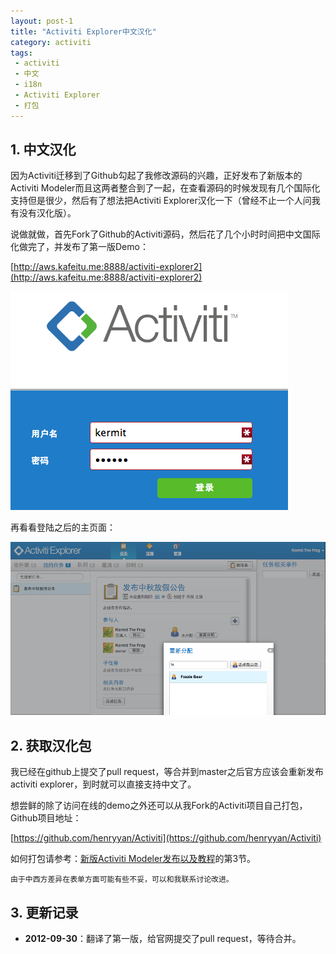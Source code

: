 ```yaml
---
layout: post-1
title: "Activiti Explorer中文汉化"
category: activiti
tags: 
 - activiti
 - 中文
 - i18n
 - Activiti Explorer
 - 打包
---
```


## 1. 中文汉化

因为Activiti迁移到了Github勾起了我修改源码的兴趣，正好发布了新版本的Activiti Modeler而且这两者整合到了一起，在查看源码的时候发现有几个国际化支持但是很少，然后有了想法把Activiti Explorer汉化一下（曾经不止一个人问我有没有汉化版）。

说做就做，首先Fork了Github的Activiti源码，然后花了几个小时时间把中文国际化做完了，并发布了第一版Demo：

[http://aws.kafeitu.me:8888/activiti-explorer2](http://aws.kafeitu.me:8888/activiti-explorer2)


![汉化后的登陆页面](/files/2012/09/activiti-explorer-i18n-for-chinese-login.png)

再看看登陆之后的主页面：

![汉化后的主页面](/files/2012/09/activiti-explorer-i18n-for-chinese-main.png)

## 2. 获取汉化包

我已经在github上提交了pull request，等合并到master之后官方应该会重新发布activiti explorer，到时就可以直接支持中文了。

想尝鲜的除了访问在线的demo之外还可以从我Fork的Activiti项目自己打包，Github项目地址：

[https://github.com/henryyan/Activiti](https://github.com/henryyan/Activiti)

如何打包请参考：[新版Activiti Modeler发布以及教程](/activiti/2012/09/30/new-version-of-activiti-modeler.html)的第3节。

	由于中西方差异在表单方面可能有些不妥，可以和我联系讨论改进。

## 3. 更新记录

* **2012-09-30**：翻译了第一版，给官网提交了pull request，等待合并。